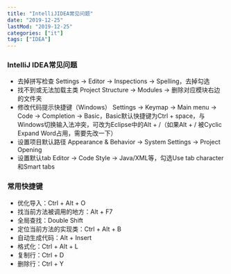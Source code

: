 ```yaml
---
title: "IntelliJIDEA常见问题"
date: "2019-12-25"
lastMod: "2019-12-25"
categories: ["it"]
tags: ["IDEA"]
---
```


### IntelliJ IDEA常见问题

- 去掉拼写检查
  Settings → Editor → Inspections → Spelling，去掉勾选
- 找不到或无法加载主类
  Project Structure → Modules → 删除对应模块右边的文件夹
- 修改代码提示快捷键（Windows）
  Settings → Keymap → Main menu → Code → Completion → Basic，Basic默认快捷键为Ctrl + space，与Windows切换输入法冲突，可改为Eclipse中的Alt + /（如果Alt + / 被Cyclic Expand Word占用，需要先改一下）
- 设置项目默认路径
  Appearance & Behavior → System Settings → Project Opening
- 设置默认tab
  Editor → Code Style → Java/XML等，勾选Use tab character和Smart tabs

### 常用快捷键

- 优化导入：Ctrl + Alt + O
- 找当前方法被调用的地方：Alt + F7
- 全局查找：Double Shift
- 定位当前方法的实现类：Ctrl + Alt + B
- 自动生成代码：Alt + Insert
- 格式化：Ctrl + Alt + L
- 复制行：Ctrl + D
- 删除行：Ctrl + Y

